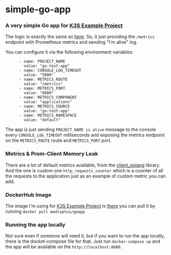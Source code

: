 # simple-go-app

### A very simple Go app for [K3S Example Project](https://github.com/madlopt/k3s-example-project ) 

The logic is exactly the same as [here](https://github.com/madlopt/simple-nodejs-app ). So, it just providing the `/metrics` endpoint with Prometheus metrics and sending "I'm alive" log.

You can configure it via the following environment variables:

          - name: PROJECT_NAME
            value: "go-test-app"
          - name: CONSOLE_LOG_TIMEOUT
            value: "5000"
          - name: METRICS_ROUTE
            value: "/metrics"
          - name: METRICS_PORT
            value: "8080"
          - name: METRICS_COMPONENT
            value: "applications"
          - name: METRICS_SOURCE
            value: "go-test-app"
          - name: METRICS_NAMESPACE
            value: "default"

The app is just sending `PROJECT_NAME is alive` message to the console every `CONSOLE_LOG_TIMEOUT` milliseconds and exposing the metrics endpoint on the `METRICS_ROUTE` route and `METRICS_PORT` port.

### Metrics & Prom-Client Memory Leak

There are a lot of default metrics available, from the [client_golang](https://github.com/prometheus/client_golang/) library. And the one is custom one ``http_requests_counter`` which is a counter of all the requests to the application just as an example of custom metric you can add.

### DockerHub Image

The image I'm using for [K3S Example Project](https://github.com/madlopt/k3s-example-project ) is [there](https://hub.docker.com/r/madloptus/goapp) you can pull it by running `docker pull madloptus/goapp`

### Running the app locally

Not sure even if someone will need it, but if you want to run the app locally, there is the docket-compose file for that. Just run `docker-compose up` and the app will be available on the `http://localhost:8080`. 

